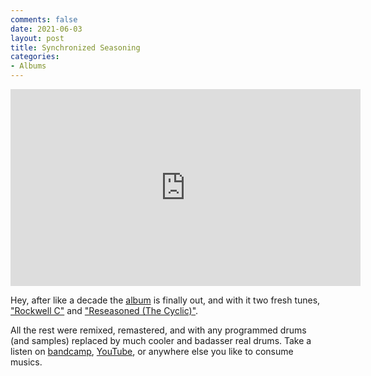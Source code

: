 ```yaml
---
comments: false
date: 2021-06-03
layout: post
title: Synchronized Seasoning
categories:
- Albums
---
```


<iframe width="560" height="315" src="https://www.youtube.com/embed/TODO"
frameborder="0" allow="accelerometer; autoplay; encrypted-media; gyroscope;
picture-in-picture" allowfullscreen></iframe>

Hey, after like a decade the [album](/music/synchronized-seasoning) is finally out,
and with it two fresh tunes,
["Rockwell C"](/music/synchronized-seasoning/rockwell) and
["Reseasoned (The Cyclic)"](/music/synchronized-seasoning/reseasoned).

All the rest were
remixed, remastered, and with any programmed drums (and samples) replaced by
much cooler and badasser real drums.
Take a listen on
[bandcamp](https://petepeterson.bandcamp.com/album/synchronized-seasoning),
[YouTube](TODO),
or anywhere else you like to consume musics.
